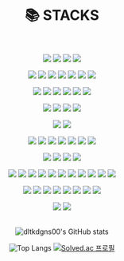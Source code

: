 <div align=center><h1>📚 STACKS</h1></div>
<br>

<div align=center>

<!-- 기타 사이트 -->
<a href="#" target="_blank"><img src="https://img.shields.io/badge/42Seoul-000000?style=flat&logo=42&logoColor=ffffff"/></a>
<a href="#" target="_blank"><img src="https://img.shields.io/badge/GitHub-000000?style=flat&logo=GitHub&logoColor=ffffff"/></a>
<a href="#" target="_blank"><img src="https://img.shields.io/badge/npm-CB3837?style=flat&logo=npm&logoColor=ffffff"/></a>
<a href="#" target="_blank"><img src="https://img.shields.io/badge/ChatGPT-7FA79D?style=flat&logo=OpenAI&logoColor=ffffff"/></a>
<br>

<!-- 언어 -->
<a href="#" target="_blank"><img src="https://img.shields.io/badge/C-A8B9CC?style=flat&logo=C&logoColor=ffffff"/></a>
<a href="#" target="_blank"><img src="https://img.shields.io/badge/C%2B%2B-00599C?style=flat&logo=c%2B%2B&logoColor=ffffff"/></a>
<a href="#" target="_blank"><img src="https://img.shields.io/badge/C%23-239120?style=flat&logo=Csharp&logoColor=ffffff"/></a>
<a href="#" target="_blank"><img src="https://img.shields.io/badge/Python-3776AB?style=flat&logo=Python&logoColor=ffffff"/></a>
<a href="#" target="_blank"><img src="https://img.shields.io/badge/Dart-0175C2?style=flat&logo=Dart&logoColor=ffffff"/></a>
<a href="#" target="_blank"><img src="https://img.shields.io/badge/Kotlin-7F52FF?style=flat&logo=Kotlin&logoColor=ffffff"/></a>
<a href="#" target="_blank"><img src="https://img.shields.io/badge/Swift-F05138?style=flat&logo=Swift&logoColor=ffffff"/></a>
<br>

<!-- 웹 관련 -->
<a href="#" target="_blank"><img src="https://img.shields.io/badge/HTML5-E34F26?style=flat&logo=HTML5&logoColor=ffffff"/></a>
<a href="#" target="_blank"><img src="https://img.shields.io/badge/CSS3-1572B6?style=flat&logo=CSS3&logoColor=ffffff"/></a>
<a href="#" target="_blank"><img src="https://img.shields.io/badge/JavaScript-F7DF1E?style=flat&logo=JavaScript&logoColor=ffffff"/></a>
<a href="#" target="_blank"><img src="https://img.shields.io/badge/React-61DAFB?style=flat&logo=React&logoColor=ffffff"/></a>
<a href="#" target="_blank"><img src="https://img.shields.io/badge/BootStrap-7952B3?style=flat&logo=BootStrap&logoColor=ffffff"/></a>
<a href="#" target="_blank"><img src="https://img.shields.io/badge/jQuery-0769AD?style=flat&logo=jQuery&logoColor=ffffff"/></a>
<br>

<!-- 프레임워크 -->
<a href="#" target="_blank"><img src="https://img.shields.io/badge/Flutter-02569B?style=flat&logo=Flutter&logoColor=ffffff"/></a>
<a href="#" target="_blank"><img src="https://img.shields.io/badge/Spring-6DB33F?style=flat&logo=Spring&logoColor=ffffff"/></a>
<a href="#" target="_blank"><img src="https://img.shields.io/badge/Node.js-339933?style=flat&logo=Node.js&logoColor=ffffff"/></a>
<a href="#" target="_blank"><img src="https://img.shields.io/badge/Express-000000?style=flat&logo=Express&logoColor=ffffff"/></a>
<br>

<!-- 앱 플랫폼 -->
<a href="#" target="_blank"><img src="https://img.shields.io/badge/Android-3DDC84?style=flat&logo=Android&logoColor=ffffff"/></a>
<a href="#" target="_blank"><img src="https://img.shields.io/badge/iOS-000000?style=flat&logo=iOS&logoColor=ffffff"/></a>
<br>

<!-- 서버 관련 -->
<a href="#" target="_blank"><img src="https://img.shields.io/badge/NGINX-009639?style=flat&logo=NGINX&logoColor=ffffff"/></a>
<a href="#" target="_blank"><img src="https://img.shields.io/badge/Apache-D22128?style=flat&logo=Apache&logoColor=ffffff"/></a>
<a href="#" target="_blank"><img src="https://img.shields.io/badge/Let's Encrypt-003A70?style=flat&logo=LetsEncrypt&logoColor=ffffff"/></a>
<a href="#" target="_blank"><img src="https://img.shields.io/badge/Docker-2496ED?style=flat&logo=Docker&logoColor=ffffff"/></a>
<a href="#" target="_blank"><img src="https://img.shields.io/badge/Git-F05032?style=flat&logo=Git&logoColor=ffffff"/></a>
<a href="#" target="_blank"><img src="https://img.shields.io/badge/Amazon AWS-232F3E?style=flat&logo=AmazonAWS&logoColor=ffffff"/></a>
<a href="#" target="_blank"><img src="https://img.shields.io/badge/Cloudflare-F38020?style=flat&logo=Cloudflare&logoColor=ffffff"/></a>
<br>

<!-- 데이터베이스 -->
<a href="#" target="_blank"><img src="https://img.shields.io/badge/mariaDB-003545?style=flat&logo=mariaDB&logoColor=ffffff"/></a>
<a href="#" target="_blank"><img src="https://img.shields.io/badge/MySQL-4479A1?style=flat&logo=MySQL&logoColor=ffffff"/></a>
<a href="#" target="_blank"><img src="https://img.shields.io/badge/Oracle-F80000?style=flat&logo=Oracle&logoColor=ffffff"/></a>
<a href="#" target="_blank"><img src="https://img.shields.io/badge/Firebase-FFCA28?style=flat&logo=Firebase&logoColor=ffffff"/></a>
<br>

<!-- 통합 개발 환경 -->
<a href="#" target="_blank"><img src="https://img.shields.io/badge/VSCode-007ACC?style=flat&logo=VisualStudioCode&logoColor=ffffff"/></a>
<a href="#" target="_blank"><img src="https://img.shields.io/badge/Visual Studio-5C2D91?style=flat&logo=VisualStudio&logoColor=ffffff"/></a>
<a href="#" target="_blank"><img src="https://img.shields.io/badge/XCode-147EFB?style=flat&logo=XCode&logoColor=ffffff"/></a>
<a href="#" target="_blank"><img src="https://img.shields.io/badge/Android Studio-3DDC84?style=flat&logo=AndroidStudio&logoColor=ffffff"/></a>
<a href="#" target="_blank"><img src="https://img.shields.io/badge/JetBrains-000000?style=flat&logo=JetBrains&logoColor=ffffff"/></a>
<a href="#" target="_blank"><img src="https://img.shields.io/badge/Eclipse-2C2255?style=flat&logo=Eclipse&logoColor=ffffff"/></a>
<a href="#" target="_blank"><img src="https://img.shields.io/badge/Vim-019733?style=flat&logo=Vim&logoColor=ffffff"/></a>
<a href="#" target="_blank"><img src="https://img.shields.io/badge/NeoVim-57A143?style=flat&logo=NeoVim&logoColor=ffffff"/></a>
<a href="#" target="_blank"><img src="https://img.shields.io/badge/Jupyter-F37626?style=flat&logo=Jupyter&logoColor=ffffff"/></a>
<a href="#" target="_blank"><img src="https://img.shields.io/badge/Unity-ffffff?style=flat&logo=Unity&logoColor=000000"/></a>
<a href="#" target="_blank"><img src="https://img.shields.io/badge/Unreal Engine-0E1128?style=flat&logo=UnrealEngine&logoColor=ffffff"/></a>
<br>

<!-- 운영 체제 -->
<a href="#" target="_blank"><img src="https://img.shields.io/badge/macOS-000000?style=flat&logo=macOS&logoColor=ffffff"/></a>
<a href="#" target="_blank"><img src="https://img.shields.io/badge/Windows-0078D6?style=flat&logo=Windows&logoColor=ffffff"/></a>
<a href="#" target="_blank"><img src="https://img.shields.io/badge/Debian-A81D33?style=flat&logo=Debian&logoColor=ffffff"/></a>
<a href="#" target="_blank"><img src="https://img.shields.io/badge/Ubuntu-E95420?style=flat&logo=Ubuntu&logoColor=ffffff"/></a>
<a href="#" target="_blank"><img src="https://img.shields.io/badge/RedHat-EE0000?style=flat&logo=RedHat&logoColor=ffffff"/></a>
<a href="#" target="_blank"><img src="https://img.shields.io/badge/Fedora-51A2DA?style=flat&logo=Fedora&logoColor=ffffff"/></a>
<a href="#" target="_blank"><img src="https://img.shields.io/badge/CentOS-262577?style=flat&logo=CentOS&logoColor=ffffff"/></a>
<a href="#" target="_blank"><img src="https://img.shields.io/badge/RaspberryPi-A22846?style=flat&logo=RaspberryPi&logoColor=ffffff"/></a>
<br>

<!-- IoT -->
<a href="#" target="_blank"><img src="https://img.shields.io/badge/Homebridge-491F59?style=flat&logo=Homebridge&logoColor=ffffff"/></a>
<a href="#" target="_blank"><img src="https://img.shields.io/badge/Smartthings-15BFFF?style=flat&logo=Smartthings&logoColor=ffffff"/></a>
<br>
<br>

![dltkdgns00's GitHub stats](https://github-readme-stats.vercel.app/api?username=dltkdgns00&show_icons=true&theme=swift)

![Top Langs](https://github-readme-stats.vercel.app/api/top-langs/?username=dltkdgns00&layout=compact) [![Solved.ac 프로필](http://mazassumnida.wtf/api/v2/generate_badge?boj=dltkdgns00)](https://solved.ac/dltkdgns00)

</div>
